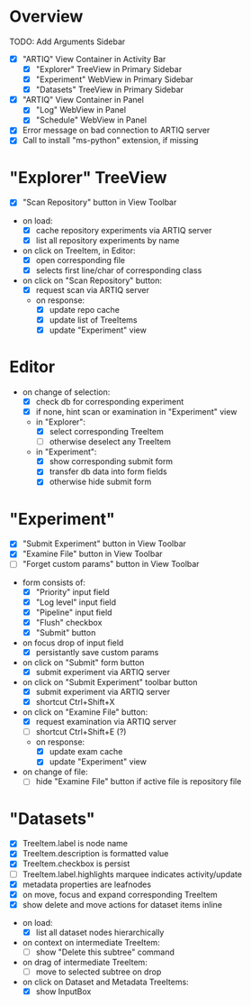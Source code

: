 # Overview

TODO: Add Arguments Sidebar

- [x] "ARTIQ" View Container in Activity Bar
    - [x] "Explorer" TreeView in Primary Sidebar
    - [x] "Experiment" WebView in Primary Sidebar
    - [x] "Datasets" TreeView in Primary Sidebar

- [x] "ARTIQ" View Container in Panel
    - [x] "Log" WebView in Panel
    - [x] "Schedule" WebView in Panel

- [x] Error message on bad connection to ARTIQ server
- [x] Call to install "ms-python" extension, if missing

# "Explorer" TreeView

- [x] "Scan Repository" button in View Toolbar

- on load:
    - [x] cache repository experiments via ARTIQ server
    - [x] list all repository experiments by name

- on click on TreeItem, in Editor:
    - [x] open corresponding file
    - [x] selects first line/char of corresponding class

- on click on "Scan Repository" button:
    - [x] request scan via ARTIQ server
    - on response:
        - [x] update repo cache
        - [x] update list of TreeItems
        - [x] update "Experiment" view

# Editor

- on change of selection:
    - [x] check db for corresponding experiment
    - [x] if none, hint scan or examination in "Experiment" view

    - in "Explorer":
        - [x] select corresponding TreeItem
        - [ ] otherwise deselect any TreeItem

    - in "Experiment":
        - [x] show corresponding submit form
        - [x] transfer db data into form fields
        - [x] otherwise hide submit form

# "Experiment"

- [x] "Submit Experiment" button in View Toolbar
- [x] "Examine File" button in View Toolbar
- [ ] "Forget custom params" button in View Toolbar

- form consists of:
    - [x] "Priority" input field
    - [x] "Log level" input field
    - [x] "Pipeline" input field
    - [x] "Flush" checkbox
    - [x] "Submit" button

- on focus drop of input field
    - [x] persistantly save custom params

- on click on "Submit" form button
    - [x] submit experiment via ARTIQ server

- on click on "Submit Experiment" toolbar button
    - [x] submit experiment via ARTIQ server
    - [x] shortcut Ctrl+Shift+X

- on click on "Examine File" button:
    - [x] request examination via ARTIQ server
    - [ ] shortcut Ctrl+Shift+E (?)
    - on response:
        - [x] update exam cache
        - [x] update "Experiment" view

- on change of file:
    - [ ] hide "Examine File" button if active file is repository file

# "Datasets"

- [x] TreeItem.label is node name
- [x] TreeItem.description is formatted value
- [x] TreeItem.checkbox is persist
- [ ] TreeItem.label.highlights marquee indicates activity/update
- [x] metadata properties are leafnodes
- [x] on move, focus and expand corresponding TreeItem
- [x] show delete and move actions for dataset items inline

- on load:
    - [x] list all dataset nodes hierarchically

- on context on intermediate TreeItem:
    - [ ] show "Delete this subtree" command

- on drag of intermediate TreeItem:
    - [ ] move to selected subtree on drop

- on click on Dataset and Metadata TreeItems:
    - [x] show InputBox
